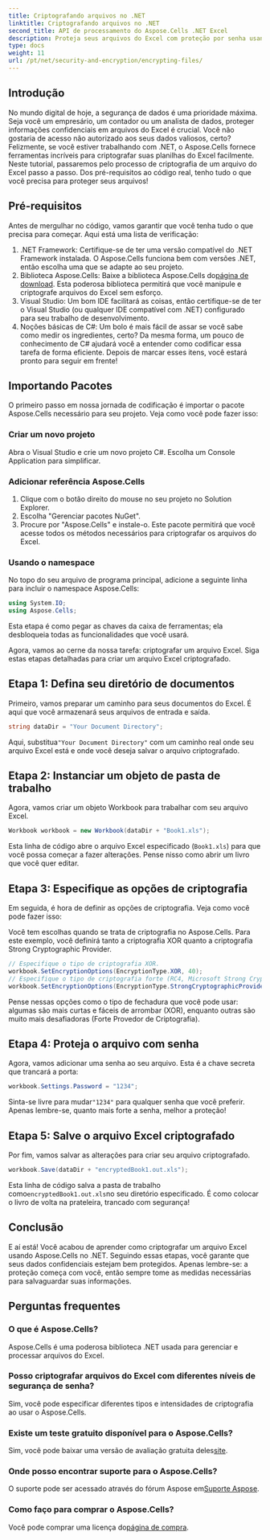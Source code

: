 ```yaml
---
title: Criptografando arquivos no .NET
linktitle: Criptografando arquivos no .NET
second_title: API de processamento do Aspose.Cells .NET Excel
description: Proteja seus arquivos do Excel com proteção por senha usando Aspose.Cells para .NET. Este guia o orienta passo a passo na criptografia.
type: docs
weight: 11
url: /pt/net/security-and-encryption/encrypting-files/
---
```

## Introdução
No mundo digital de hoje, a segurança de dados é uma prioridade máxima. Seja você um empresário, um contador ou um analista de dados, proteger informações confidenciais em arquivos do Excel é crucial. Você não gostaria de acesso não autorizado aos seus dados valiosos, certo? Felizmente, se você estiver trabalhando com .NET, o Aspose.Cells fornece ferramentas incríveis para criptografar suas planilhas do Excel facilmente. Neste tutorial, passaremos pelo processo de criptografia de um arquivo do Excel passo a passo. Dos pré-requisitos ao código real, tenho tudo o que você precisa para proteger seus arquivos!
## Pré-requisitos
Antes de mergulhar no código, vamos garantir que você tenha tudo o que precisa para começar. Aqui está uma lista de verificação:
1. .NET Framework: Certifique-se de ter uma versão compatível do .NET Framework instalada. O Aspose.Cells funciona bem com versões .NET, então escolha uma que se adapte ao seu projeto.
2.  Biblioteca Aspose.Cells: Baixe a biblioteca Aspose.Cells do[página de download](https://releases.aspose.com/cells/net/). Esta poderosa biblioteca permitirá que você manipule e criptografe arquivos do Excel sem esforço.
3. Visual Studio: Um bom IDE facilitará as coisas, então certifique-se de ter o Visual Studio (ou qualquer IDE compatível com .NET) configurado para seu trabalho de desenvolvimento.
4. Noções básicas de C#: Um bolo é mais fácil de assar se você sabe como medir os ingredientes, certo? Da mesma forma, um pouco de conhecimento de C# ajudará você a entender como codificar essa tarefa de forma eficiente.
Depois de marcar esses itens, você estará pronto para seguir em frente!
## Importando Pacotes
O primeiro passo em nossa jornada de codificação é importar o pacote Aspose.Cells necessário para seu projeto. Veja como você pode fazer isso:
### Criar um novo projeto
Abra o Visual Studio e crie um novo projeto C#. Escolha um Console Application para simplificar.
### Adicionar referência Aspose.Cells
1. Clique com o botão direito do mouse no seu projeto no Solution Explorer.
2. Escolha "Gerenciar pacotes NuGet".
3. Procure por "Aspose.Cells" e instale-o.
Este pacote permitirá que você acesse todos os métodos necessários para criptografar os arquivos do Excel.
### Usando o namespace
No topo do seu arquivo de programa principal, adicione a seguinte linha para incluir o namespace Aspose.Cells:
```csharp
using System.IO;
using Aspose.Cells;
```
Esta etapa é como pegar as chaves da caixa de ferramentas; ela desbloqueia todas as funcionalidades que você usará.

Agora, vamos ao cerne da nossa tarefa: criptografar um arquivo Excel. Siga estas etapas detalhadas para criar um arquivo Excel criptografado.
## Etapa 1: Defina seu diretório de documentos
Primeiro, vamos preparar um caminho para seus documentos do Excel. É aqui que você armazenará seus arquivos de entrada e saída.
```csharp
string dataDir = "Your Document Directory";
```
 Aqui, substitua`"Your Document Directory"` com um caminho real onde seu arquivo Excel está e onde você deseja salvar o arquivo criptografado.
## Etapa 2: Instanciar um objeto de pasta de trabalho
Agora, vamos criar um objeto Workbook para trabalhar com seu arquivo Excel.
```csharp
Workbook workbook = new Workbook(dataDir + "Book1.xls");
```
Esta linha de código abre o arquivo Excel especificado (`Book1.xls`) para que você possa começar a fazer alterações. Pense nisso como abrir um livro que você quer editar.
## Etapa 3: Especifique as opções de criptografia
Em seguida, é hora de definir as opções de criptografia. Veja como você pode fazer isso:

Você tem escolhas quando se trata de criptografia no Aspose.Cells. Para este exemplo, você definirá tanto a criptografia XOR quanto a criptografia Strong Cryptographic Provider. 
```csharp
// Especifique o tipo de criptografia XOR.
workbook.SetEncryptionOptions(EncryptionType.XOR, 40);
// Especifique o tipo de criptografia forte (RC4, Microsoft Strong Cryptographic Provider).
workbook.SetEncryptionOptions(EncryptionType.StrongCryptographicProvider, 128);
```
Pense nessas opções como o tipo de fechadura que você pode usar: algumas são mais curtas e fáceis de arrombar (XOR), enquanto outras são muito mais desafiadoras (Forte Provedor de Criptografia).
## Etapa 4: Proteja o arquivo com senha
Agora, vamos adicionar uma senha ao seu arquivo. Esta é a chave secreta que trancará a porta:
```csharp
workbook.Settings.Password = "1234";
```
 Sinta-se livre para mudar`"1234"` para qualquer senha que você preferir. Apenas lembre-se, quanto mais forte a senha, melhor a proteção!
## Etapa 5: Salve o arquivo Excel criptografado
Por fim, vamos salvar as alterações para criar seu arquivo criptografado.
```csharp
workbook.Save(dataDir + "encryptedBook1.out.xls");
```
 Esta linha de código salva a pasta de trabalho como`encryptedBook1.out.xls`no seu diretório especificado. É como colocar o livro de volta na prateleira, trancado com segurança!
## Conclusão
E aí está! Você acabou de aprender como criptografar um arquivo Excel usando Aspose.Cells no .NET. Seguindo essas etapas, você garante que seus dados confidenciais estejam bem protegidos. Apenas lembre-se: a proteção começa com você, então sempre tome as medidas necessárias para salvaguardar suas informações. 
## Perguntas frequentes
### O que é Aspose.Cells?
Aspose.Cells é uma poderosa biblioteca .NET usada para gerenciar e processar arquivos do Excel.
### Posso criptografar arquivos do Excel com diferentes níveis de segurança de senha?
Sim, você pode especificar diferentes tipos e intensidades de criptografia ao usar o Aspose.Cells.
### Existe um teste gratuito disponível para o Aspose.Cells?
 Sim, você pode baixar uma versão de avaliação gratuita deles[site](https://releases.aspose.com/).
### Onde posso encontrar suporte para o Aspose.Cells?
 O suporte pode ser acessado através do fórum Aspose em[Suporte Aspose](https://forum.aspose.com/c/cells/9).
### Como faço para comprar o Aspose.Cells?
 Você pode comprar uma licença do[página de compra](https://purchase.aspose.com/buy).